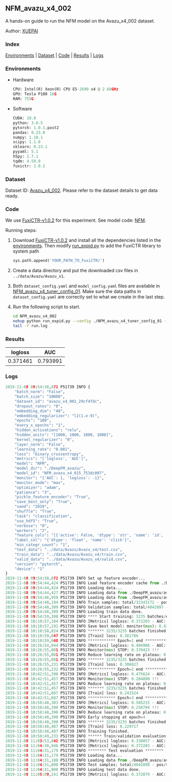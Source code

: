 ## NFM_avazu_x4_002

A hands-on guide to run the NFM model on the Avazu_x4_002 dataset.

Author: [XUEPAI](https://github.com/xue-pai)

### Index
[Environments](#Environments) | [Dataset](#Dataset) | [Code](#Code) | [Results](#Results) | [Logs](#Logs)

### Environments
+ Hardware

  ```python
  CPU: Intel(R) Xeon(R) CPU E5-2690 v4 @ 2.60GHz
  GPU: Tesla P100 16G
  RAM: 755G

  ```

+ Software

  ```python
  CUDA: 10.0
  python: 3.6.5
  pytorch: 1.0.1.post2
  pandas: 0.23.0
  numpy: 1.18.1
  scipy: 1.1.0
  sklearn: 0.23.1
  pyyaml: 5.1
  h5py: 2.7.1
  tqdm: 4.59.0
  fuxictr: 1.0.2
  ```

### Dataset
Dataset ID: [Avazu_x4_002](https://github.com/openbenchmark/BARS/blob/master/ctr_prediction/datasets/Avazu/README.md#Avazu_x4_002). Please refer to the dataset details to get data ready.

### Code

We use [FuxiCTR-v1.0.2](fuxictr_url) for this experiment. See model code: [NFM](https://github.com/xue-pai/FuxiCTR/blob/v1.0.2/fuxictr/pytorch/models/NFM.py).

Running steps:

1. Download [FuxiCTR-v1.0.2](fuxictr_url) and install all the dependencies listed in the [environments](#environments). Then modify [run_expid.py](./run_expid.py#L5) to add the FuxiCTR library to system path
    
    ```python
    sys.path.append('YOUR_PATH_TO_FuxiCTR/')
    ```

2. Create a data directory and put the downloaded csv files in `../data/Avazu/Avazu_x1`.

3. Both `dataset_config.yaml` and `model_config.yaml` files are available in [NFM_avazu_x4_tuner_config_01](./NFM_avazu_x4_tuner_config_01). Make sure the data paths in `dataset_config.yaml` are correctly set to what we create in the last step.

4. Run the following script to start.

    ```bash
    cd NFM_avazu_x4_002
    nohup python run_expid.py --config ./NFM_avazu_x4_tuner_config_01 --expid NFM_avazu_x4_015_2dd318c6 --gpu 0 > run.log &
    tail -f run.log
    ```

### Results

| logloss | AUC  |
|:--------------------:|:--------------------:|
| 0.371461 | 0.793991  |


### Logs
```python
2019-11-08 09:54:38,071 P51739 INFO {
    "batch_norm": "False",
    "batch_size": "10000",
    "dataset_id": "avazu_x4_001_29cf4fdc",
    "dropout_rates": "0",
    "embedding_dim": "40",
    "embedding_regularizer": "l2(1.e-9)",
    "epochs": "100",
    "every_x_epochs": "1",
    "hidden_activations": "relu",
    "hidden_units": "[1000, 1000, 1000, 1000]",
    "kernel_regularizer": "0",
    "layer_norm": "False",
    "learning_rate": "0.001",
    "loss": "binary_crossentropy",
    "metrics": "['logloss', 'AUC']",
    "model": "NFM",
    "model_dir": "./DeepFM_avazu/",
    "model_id": "NFM_avazu_x4_015_753dc097",
    "monitor": "{'AUC': 1, 'logloss': -1}",
    "monitor_mode": "max",
    "optimizer": "adam",
    "patience": "3",
    "pickle_feature_encoder": "True",
    "save_best_only": "True",
    "seed": "2019",
    "shuffle": "True",
    "task": "classification",
    "use_hdf5": "True",
    "verbose": "0",
    "workers": "2",
    "feature_cols": "[{'active': False, 'dtype': 'str', 'name': 'id', 'type': 'categorical'}, {'active': True, 'dtype': 'str', 'name': 'hour', 'preprocess': 'convert_hour', 'type': 'categorical'}, {'active': True, 'dtype': 'str', 'name': ['C1', 'banner_pos', 'site_id', 'site_domain', 'site_category', 'app_id', 'app_domain', 'app_category', 'device_id', 'device_ip', 'device_model', 'device_type', 'device_conn_type', 'C14', 'C15', 'C16', 'C17', 'C18', 'C19', 'C20', 'C21'], 'type': 'categorical'}, {'active': True, 'dtype': 'str', 'name': 'weekday', 'preprocess': 'convert_weekday', 'type': 'categorical'}, {'active': True, 'dtype': 'str', 'name': 'weekend', 'preprocess': 'convert_weekend', 'type': 'categorical'}]",
    "label_col": "{'dtype': 'float', 'name': 'click'}",
    "min_categr_count": "1",
    "test_data": "../data/Avazu/Avazu_x4/test.csv",
    "train_data": "../data/Avazu/Avazu_x4/train.csv",
    "valid_data": "../data/Avazu/Avazu_x4/valid.csv",
    "version": "pytorch",
    "device": "1"
}
2019-11-08 09:54:38,072 P51739 INFO Set up feature encoder...
2019-11-08 09:54:44,424 P51739 INFO Load feature encoder cache from ./DeepFM_avazu/avazu_x4_001_29cf4fdc/feature_encoder.pkl
2019-11-08 09:54:44,424 P51739 INFO Loading data...
2019-11-08 09:54:44,427 P51739 INFO Loading data from ./DeepFM_avazu/avazu_x4_001_29cf4fdc/train.hdf5
2019-11-08 09:54:46,959 P51739 INFO Loading data from ./DeepFM_avazu/avazu_x4_001_29cf4fdc/valid.hdf5
2019-11-08 09:54:48,194 P51739 INFO Train samples: total/32343172 - pos/5492052 - neg/26851120 - ratio/16.98%
2019-11-08 09:54:48,309 P51739 INFO Validation samples: total/4042897 - pos/686507 - neg/3356390 - ratio/16.98%
2019-11-08 09:54:48,309 P51739 INFO Loading train data done.
2019-11-08 09:54:59,308 P51739 INFO **** Start training: 3235 batches/epoch ****
2019-11-08 10:10:57,104 P51739 INFO [Metrics] logloss: 0.372203 - AUC: 0.793141
2019-11-08 10:10:57,191 P51739 INFO Save best model: monitor(max): 0.420938
2019-11-08 10:10:58,824 P51739 INFO ******* 3235/3235 batches finished *******
2019-11-08 10:10:59,047 P51739 INFO [Train] loss: 0.381786
2019-11-08 10:10:59,048 P51739 INFO ************ Epoch=1 end ************
2019-11-08 10:26:54,944 P51739 INFO [Metrics] logloss: 0.404908 - AUC: 0.775331
2019-11-08 10:26:55,001 P51739 INFO Monitor(max) STOP: 0.370423 !!!
2019-11-08 10:26:55,001 P51739 INFO Reduce learning rate on plateau: 0.000100
2019-11-08 10:26:55,001 P51739 INFO ******* 3235/3235 batches finished *******
2019-11-08 10:26:55,231 P51739 INFO [Train] loss: 0.306827
2019-11-08 10:26:55,232 P51739 INFO ************ Epoch=2 end ************
2019-11-08 10:42:51,398 P51739 INFO [Metrics] logloss: 0.475624 - AUC: 0.760513
2019-11-08 10:42:51,457 P51739 INFO Monitor(max) STOP: 0.284890 !!!
2019-11-08 10:42:51,457 P51739 INFO Reduce learning rate on plateau: 0.000010
2019-11-08 10:42:51,457 P51739 INFO ******* 3235/3235 batches finished *******
2019-11-08 10:42:51,687 P51739 INFO [Train] loss: 0.241524
2019-11-08 10:42:51,687 P51739 INFO ************ Epoch=3 end ************
2019-11-08 10:58:48,303 P51739 INFO [Metrics] logloss: 0.505215 - AUC: 0.756009
2019-11-08 10:58:48,390 P51739 INFO Monitor(max) STOP: 0.250794 !!!
2019-11-08 10:58:48,390 P51739 INFO Reduce learning rate on plateau: 0.000001
2019-11-08 10:58:48,390 P51739 INFO Early stopping at epoch=4
2019-11-08 10:58:48,390 P51739 INFO ******* 3235/3235 batches finished *******
2019-11-08 10:58:48,487 P51739 INFO [Train] loss: 0.229717
2019-11-08 10:58:48,487 P51739 INFO Training finished.
2019-11-08 10:58:49,233 P51739 INFO ****** Train/validation evaluation ******
2019-11-08 11:03:53,042 P51739 INFO [Metrics] logloss: 0.330057 - AUC: 0.858290
2019-11-08 11:04:30,946 P51739 INFO [Metrics] logloss: 0.372203 - AUC: 0.793141
2019-11-08 11:04:31,179 P51739 INFO ******** Test evaluation ********
2019-11-08 11:04:31,179 P51739 INFO Loading data...
2019-11-08 11:04:31,180 P51739 INFO Loading data from ./DeepFM_avazu/avazu_x4_001_29cf4fdc/test.hdf5
2019-11-08 11:04:31,808 P51739 INFO Test samples: total/4042898 - pos/686507 - neg/3356391 - ratio/16.98%
2019-11-08 11:04:31,808 P51739 INFO Loading test data done.
2019-11-08 11:05:09,241 P51739 INFO [Metrics] logloss: 0.372079 - AUC: 0.793405

```
